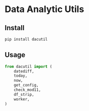 # Data Analytic Utils

## Install

```bash
pip install dacutil
```

## Usage

```python
from dacutil import (
    datediff,
    today,
    now,
    get_config,
    check_mod11,
    df_strip,
    worker,
)
```